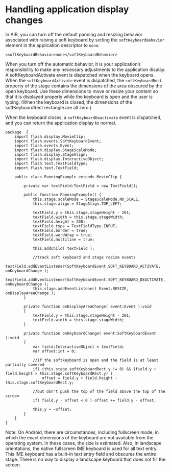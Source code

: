 # Handling application display changes

<div>

In AIR, you can turn off the default panning and resizing behavior associated
with raising a soft keyboard by setting the `softKeyboardBehavior` element in
the application descriptor to `none`:

    <softKeyboardBehavior>none</softKeyboardBehavior>

When you turn off the automatic behavior, it is your application’s
responsibility to make any necessary adjustments to the application display. A
softKeyboardActivate event is dispatched when the keyboard opens. When the
`softKeyboardActivate` event is dispatched, the `softKeyboardRect` property of
the stage contains the dimensions of the area obscured by the open keyboard. Use
these dimensions to move or resize your content so that it is displayed properly
while the keyboard is open and the user is typing. (When the keyboard is closed,
the dimensions of the softKeyboardRect rectangle are all zero.)

When the keyboard closes, a `softKeyboardDeactivate` event is dispatched, and
you can return the application display to normal.

    package  {
    	import flash.display.MovieClip;
    	import flash.events.SoftKeyboardEvent;
    	import flash.events.Event;
    	import flash.display.StageScaleMode;
    	import flash.display.StageAlign;
    	import flash.display.InteractiveObject;
    	import flash.text.TextFieldType;
    	import flash.text.TextField;

    	public class PanningExample extends MovieClip {

    		private var textField:TextField = new TextField();

    		public function PanningExample() {
    			this.stage.scaleMode = StageScaleMode.NO_SCALE;
    			this.stage.align = StageAlign.TOP_LEFT;

    			textField.y = this.stage.stageHeight - 201;
    			textField.width = this.stage.stageWidth;
    			textField.height = 200;
    			textField.type = TextFieldType.INPUT;
    			textField.border = true;
    			textField.wordWrap = true;
    			textField.multiline = true;

    			this.addChild( textField );

    			//track soft keyboard and stage resize events
    			textField.addEventListener(SoftKeyboardEvent.SOFT_KEYBOARD_ACTIVATE, onKeyboardChange );
    			textField.addEventListener(SoftKeyboardEvent.SOFT_KEYBOARD_DEACTIVATE, onKeyboardChange );
    			this.stage.addEventListener( Event.RESIZE, onDisplayAreaChange );
    		}

    		private function onDisplayAreaChange( event:Event ):void
    		{
    			textField.y = this.stage.stageHeight - 201;
    			textField.width = this.stage.stageWidth;
    		}

    		private function onKeyboardChange( event:SoftKeyboardEvent ):void
    		{
    			var field:InteractiveObject = textField;
    			var offset:int = 0;

    			//if the softkeyboard is open and the field is at least partially covered
    			if( (this.stage.softKeyboardRect.y != 0) && (field.y + field.height > this.stage.softKeyboardRect.y) )
    				offset = field.y + field.height - this.stage.softKeyboardRect.y;

    			//but don't push the top of the field above the top of the screen
    			if( field.y - offset < 0 ) offset += field.y - offset;

    			this.y = -offset;
    		}
    	}
    }

<div>

Note: On Android, there are circumstances, including fullscreen mode, in which
the exact dimensions of the keyboard are not available from the operating
system. In these cases, the size is estimated. Also, in landscape orientations,
the native fullscreen IME keyboard is used for all text entry. This IME keyboard
has a built-in text entry field and obscures the entire stage. There is no way
to display a landscape keyboard that does not fill the screen.

</div>

</div>

<div>

<div>

</div>

</div>
